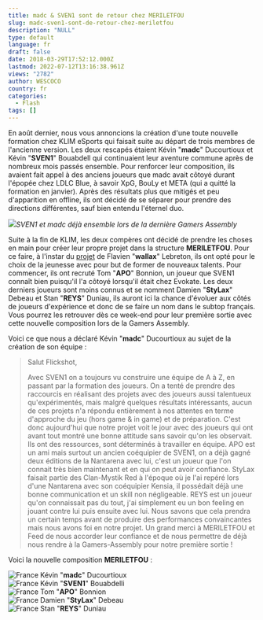 ```yaml
---
title: madc & SVEN1 sont de retour chez MERILETFOU
slug: madc-sven1-sont-de-retour-chez-meriletfou
description: "NULL"
type: default
language: fr
draft: false
date: 2018-03-29T17:52:12.000Z
lastmod: 2022-07-12T13:16:38.961Z
views: "2782"
author: WESCOCO
country: fr
categories:
  - Flash
tags: []
---
```

En août dernier, nous vous annoncions la création d'une toute nouvelle formation chez KLIM eSports qui faisait suite au départ de trois membres de l'ancienne version. Les deux rescapés étaient Kévin "**madc**" Ducourtioux et Kévin "**SVEN1**" Bouabdell qui continuaient leur aventure commune après de nombreux mois passés ensemble. Pour renforcer leur composition, ils avaient fait appel à des anciens joueurs que madc avait côtoyé durant l'épopée chez LDLC Blue, à savoir XpG, BouLy et META (qui a quitté la formation en janvier). Après des résultats plus que mitigés et peu d'apparition en offline, ils ont décidé de se séparer pour prendre des directions différentes, sauf bien entendu l'éternel duo.

![](/images/articles/5abbd13f614fc/images/vKIL8OuUHQJFRB4euQ6MjuHR2AGdJkXNav1BglDy.png)_SVEN1 et madc déjà ensemble lors de la dernière Gamers Assembly_

Suite à la fin de KLIM, les deux compères ont décidé de prendre les choses en main pour créer leur propre projet dans la structure **MERILETFOU**. Pour ce faire, à l'instar du [projet](https://flickshot.fr/fr/wallax-recrute-pour-son-nouveau-projet/&5aa532827223e) de Flavien "**wallax**" Lebreton, ils ont opté pour le choix de la jeunesse avec pour but de former de nouveaux talents. Pour commencer, ils ont recruté Tom "**APO**" Bonnion, un joueur que SVEN1 connaît bien puisqu'il l'a côtoyé lorsqu'il était chez Evokate. Les deux derniers joueurs sont moins connus et se nomment Damien "**StyLax**" Debeau et Stan "**REYS**" Duniau, ils auront ici la chance d'évoluer aux côtés de joueurs d'expérience et donc de se faire un nom dans le subtop français. Vous pourrez les retrouver dès ce week-end pour leur première sortie avec cette nouvelle composition lors de la Gamers Assembly.

Voici ce que nous a déclaré Kévin "**madc**" Ducourtioux au sujet de la création de son équipe :

> Salut Flickshot,
> 
> Avec SVEN1 on a toujours vu construire une équipe de A à Z, en passant par la formation des joueurs. On a tenté de prendre des raccourcis en réalisant des projets avec des joueurs aussi talentueux qu'expérimentés, mais malgré quelques résultats intéressants, aucun de ces projets n'a répondu entièrement à nos attentes en terme d'approche du jeu (hors game & in game) et de préparation. C'est donc aujourd'hui que notre projet voit le jour avec des joueurs qui ont avant tout montré une bonne attitude sans savoir qu'on les observait. Ils ont des ressources, sont déterminés à travailler en équipe. APO est un ami mais surtout un ancien coéquipier de SVEN1, on a déjà gagné deux éditions de la Nantarena avec lui, c'est un joueur que l'on connait très bien maintenant et en qui on peut avoir confiance. StyLax faisait partie des Clan-Mystik Red à l'époque où je l'ai repéré lors d'une Nantarena avec son coéquipier Kensia, il possédait déjà une bonne communication et un skill non négligeable. REYS est un joueur qu'on connaissait pas du tout, j'ai simplement eu un bon feeling en jouant contre lui puis ensuite avec lui. Nous savons que cela prendra un certain temps avant de produire des performances convaincantes mais nous avons foi en notre projet. Un grand merci à MERILETFOU et Feed de nous accorder leur confiance et de nous permettre de déjà nous rendre à la Gamers-Assembly pour notre première sortie !

Voici la nouvelle composition **MERILETFOU** :

![France](/images/countries/fr.svg)⁠ Kévin "**madc**" Ducourtioux  
![France](/images/countries/fr.svg)⁠ Kévin "**SVEN1**" Bouabdelli  
![France](/images/countries/fr.svg)⁠ Tom "**APO**" Bonnion  
![France](/images/countries/fr.svg)⁠ Damien "**StyLax**" Debeau  
![France](/images/countries/fr.svg)⁠ Stan "**REYS**" Duniau
